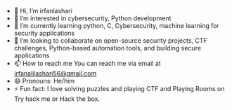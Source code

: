 - 👋 Hi, I’m irfanlashari
- 👀 I’m interested in cybersecurity, Python development
- 🌱 I’m currently learning python, C, Cybersecurity, machine learning for security applications
- 💞️ I’m looking to collaborate on open-source security projects, CTF challenges, Python-based automation tools, and building secure applications
- 📫 How to reach me You can reach me via email at irfanalilashari56@gmail.com
- 😄 Pronouns: He/him
- ⚡ Fun fact: I love solving puzzles and playing CTF and Playing Rooms on Try hack me or Hack the box.

<!---
irfanlashari/irfanlashari is a ✨ special ✨ repository because its `README.md` (this file) appears on your GitHub profile.
You can click the Preview link to take a look at your changes.
--->
